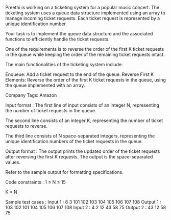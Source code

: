 Preethi is working on a ticketing system for a popular music concert. The ticketing system uses a queue data structure implemented using an array to manage incoming ticket requests. Each ticket request is represented by a unique identification number.



Your task is to implement the queue data structure and the associated functions to efficiently handle the ticket requests. 



One of the requirements is to reverse the order of the first K ticket requests in the queue while keeping the order of the remaining ticket requests intact.



The main functionalities of the ticketing system include:

Enqueue: Add a ticket request to the end of the queue.
Reverse First K Elements: Reverse the order of the first K ticket requests in the queue, using the queue implemented with an array.


Company Tags: Amazon

Input format :
The first line of input consists of an integer N, representing the number of ticket requests in the queue.

The second line consists of an integer K, representing the number of ticket requests to reverse.

The third line consists of N space-separated integers, representing the unique identification numbers of the ticket requests in the queue.

Output format :
The output prints the updated order of the ticket requests after reversing the first K requests. The output is the space-separated values.



Refer to the sample output for formatting specifications.

Code constraints :
1 ≤ N ≤ 15

K < N

Sample test cases :
Input 1 :
8
3
101 102 103 104 105 106 107 108
Output 1 :
103 102 101 104 105 106 107 108 
Input 2 :
4
2
12 43 58 75
Output 2 :
43 12 58 75 
